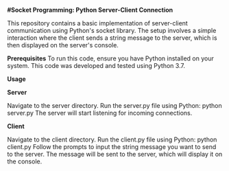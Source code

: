 **#Socket Programming: Python Server-Client Connection**

This repository contains a basic implementation of server-client communication using Python's socket library. The setup involves a simple interaction where the client sends a string message to the server, which is then displayed on the server's console.

**Prerequisites**
To run this code, ensure you have Python installed on your system. This code was developed and tested using Python 3.7.

**Usage**

**Server**

Navigate to the server directory.
Run the server.py file using Python: python server.py
The server will start listening for incoming connections.

**Client**

Navigate to the client directory.
Run the client.py file using Python: python client.py
Follow the prompts to input the string message you want to send to the server.
The message will be sent to the server, which will display it on the console.
